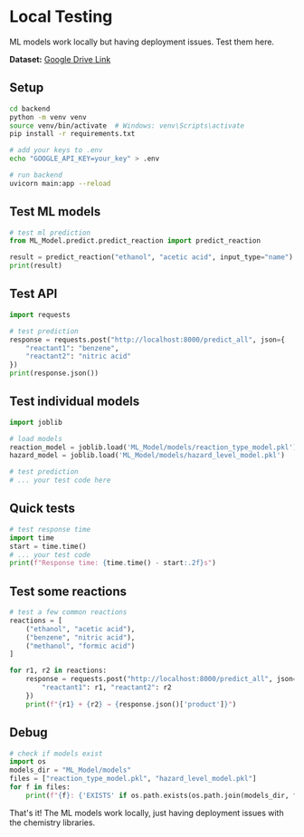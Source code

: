 # Local Testing

ML models work locally but having deployment issues. Test them here.

**Dataset:** [Google Drive Link](https://drive.google.com/drive/folders/1frpLZMOvq0Vh7FrUdwUDVY-VYli8xpuD?usp=sharing)

## Setup

```bash
cd backend
python -m venv venv
source venv/bin/activate  # Windows: venv\Scripts\activate
pip install -r requirements.txt

# add your keys to .env
echo "GOOGLE_API_KEY=your_key" > .env

# run backend
uvicorn main:app --reload
```

## Test ML models

```python
# test ml prediction
from ML_Model.predict.predict_reaction import predict_reaction

result = predict_reaction("ethanol", "acetic acid", input_type="name")
print(result)
```

## Test API

```python
import requests

# test prediction
response = requests.post("http://localhost:8000/predict_all", json={
    "reactant1": "benzene",
    "reactant2": "nitric acid"
})
print(response.json())
```

## Test individual models

```python
import joblib

# load models
reaction_model = joblib.load('ML_Model/models/reaction_type_model.pkl')
hazard_model = joblib.load('ML_Model/models/hazard_level_model.pkl')

# test prediction
# ... your test code here
```

## Quick tests

```python
# test response time
import time
start = time.time()
# ... your test code
print(f"Response time: {time.time() - start:.2f}s")
```

## Test some reactions

```python
# test a few common reactions
reactions = [
    ("ethanol", "acetic acid"),
    ("benzene", "nitric acid"),
    ("methanol", "formic acid")
]

for r1, r2 in reactions:
    response = requests.post("http://localhost:8000/predict_all", json={
        "reactant1": r1, "reactant2": r2
    })
    print(f"{r1} + {r2} → {response.json()['product']}")
```

## Debug

```python
# check if models exist
import os
models_dir = "ML_Model/models"
files = ["reaction_type_model.pkl", "hazard_level_model.pkl"]
for f in files:
    print(f"{f}: {'EXISTS' if os.path.exists(os.path.join(models_dir, f)) else 'MISSING'}")
```

That's it! The ML models work locally, just having deployment issues with the chemistry libraries.